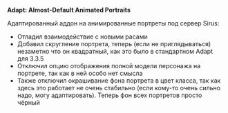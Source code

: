 **Adapt: Almost-Default Animated Portraits**

Адаптированный аддон на анимированные портреты под сервер Sirus:
 - Отладил взаимодействие с новыми расами
 - Добавил скругление портрета, теперь (если не приглядываться) незаметно что он квадратный, как это было в стандартном Adapt для 3.3.5
 - Отключил опцию отображения полной модели персонажа на портрете, так как в ней особо нет смысла
 - Также отключил окрашивание фона портрета в цвет класса, так как здесь это работает не очень стабильно (если кому-то очень сильно надо, могу адаптировать). Теперь фон всех портретов просто чёрный
